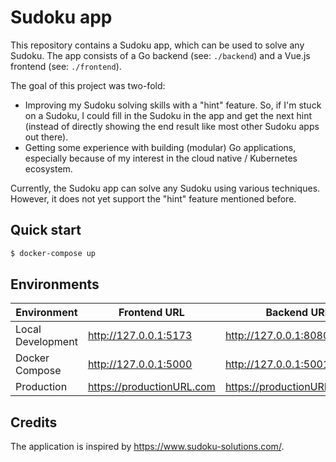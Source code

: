 # Sudoku app
This repository contains a Sudoku app, which can be used to solve any Sudoku. The app consists of a Go backend (see: `./backend`) and a Vue.js frontend (see: `./frontend`).

The goal of this project was two-fold:
- Improving my Sudoku solving skills with a "hint" feature. So, if I'm stuck on a Sudoku, I could fill in the Sudoku in the app and get the next hint (instead of directly showing the end result like most other Sudoku apps out there).
- Getting some experience with building (modular) Go applications, especially because of my interest in the cloud native / Kubernetes ecosystem.

Currently, the Sudoku app can solve any Sudoku using various techniques. However, it does not yet support the "hint" feature mentioned before.

## Quick start

```bash
$ docker-compose up
```

## Environments

|Environment|Frontend URL|Backend URL|
|---|---|---|
|Local Development|http://127.0.0.1:5173|http://127.0.0.1:8080|
|Docker Compose|http://127.0.0.1:5000|http://127.0.0.1:5001|
|Production|https://productionURL.com|https://productionURL.com/api|

## Credits
The application is inspired by https://www.sudoku-solutions.com/.
